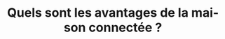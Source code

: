 ---
  template: 0
  type: "0"
  titre: "Quels sont les avantages de la maison connectée ?"
  titreMEA: "Quels sont les avantages de la maison connect"
  surTitre: "Conseils et astuces"
  tempsLecture: ""
  libelleType: "Texte"
  url: "/c/magazine/inspirations-tendances/avantages-maison-connectee"
  thematiques: "Rénovation,Règlementation,Déco,Maison écologique"
  piecesHabitation: ""
  produits: ""
  sujets: ""
  tags: ""
  visuelMea: 
    url: "/img/contrib/3297e75410a00f87/201515592_vignette.jpg"
    alt: "maison connecté vignette"
  visuelDesktop: 
    url: "/img/contrib/3297e75410a00f7c/201515592_head.jpg"
    alt: "maison connecté head"
  visuelMobile: null
  title: "Quels sont les avantages de la maison connectée ?"
  permalink: "articles//c/magazine/inspirations-tendances/avantages-maison-connectee"
  layout: "post"
  lang: "fr-fr"
---